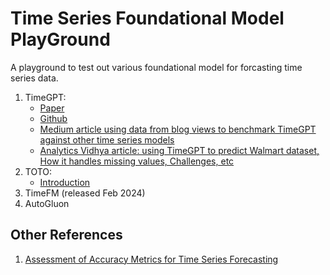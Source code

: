 # Time Series Foundational Model PlayGround
A playground to test out various foundational model for forcasting time series data.

1. TimeGPT:
    * [Paper](https://arxiv.org/abs/2310.03589)
    * [Github](https://github.com/Nixtla/nixtla)
    * [Medium article using data from blog views to benchmark TimeGPT against other time series models](https://medium.com/the-forecaster/timegpt-the-first-foundation-model-for-time-series-forecasting-bf0a75e63b3a)
    * [Analytics Vidhya article: using TimeGPT to predict Walmart dataset, How it handles missing values, Challenges, etc](https://www.analyticsvidhya.com/blog/2024/02/timegpt-revolutionizing-time-series-forecasting/#h-the-versatile-data-used-to-train-the-transformer)
2. TOTO:
    * [Introduction](https://www.datadoghq.com/blog/datadog-time-series-foundation-model/)
3. TimeFM (released Feb 2024)
4. AutoGluon

## Other References
1. [Assessment of Accuracy Metrics for Time Series Forecasting](http://medium.com/analytics-vidhya/assessment-of-accuracy-metrics-for-time-series-forecasting-bc115b655705)